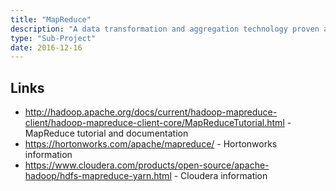 ```yaml
---
title: "MapReduce"
description: "A data transformation and aggregation technology proven at extreme scale that works on key value pairs and consists of three transformation stages - map (a general transformation of the input key value pairs), shuffle (brings all pairs with the same key together) and reduce (an aggregation of all pairs with the same key). Part of the original Hadoop code base, becoming an Apache Hadoop sub-project in July 2009."
type: "Sub-Project"
date: 2016-12-16
---
```

## Links

* <http://hadoop.apache.org/docs/current/hadoop-mapreduce-client/hadoop-mapreduce-client-core/MapReduceTutorial.html> - MapReduce tutorial and documentation
* <https://hortonworks.com/apache/mapreduce/> - Hortonworks information
* <https://www.cloudera.com/products/open-source/apache-hadoop/hdfs-mapreduce-yarn.html> - Cloudera information